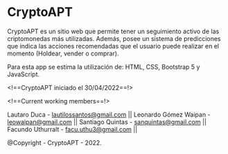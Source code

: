 # CryptoAPT

CryptoAPT es un sitio web que permite tener un seguimiento activo de las criptomonedas más utilizadas. Además, posee un sistema de predicciones que indica las acciones recomendadas que el usuario puede realizar en el momento (Holdear, vender o comprar).

Para esta app se estima la utilización de: HTML, CSS, Bootstrap 5 y JavaScript.

<!==CryptoAPT iniciado el 30/04/2022==!>

<!==Current working members==!>

Lautaro Duca - lautilossantos@gmail.com ||
Leonardo Gómez Waipan - leowaipan@gmail.com ||
Santiago Quintas - sanquintas@gmail.com ||
Facundo Uthurralt - facu.uthu3@gmail.com ||


@Copyright - CryptoAPT - 2022.
